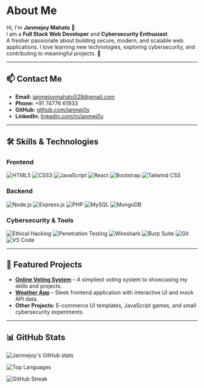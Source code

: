 # About Me

Hi, I'm **Janmejoy Mahato** 👋   
I am a **Full Stack Web Developer** and **Cybersecurity Enthusiast**.  
A fresher passionate about building secure, modern, and scalable web applications. I love learning new technologies, exploring cybersecurity, and contributing to meaningful projects. 🚀   

---

## 📫 Contact Me
- **Email:**  [janmejoymahato529@gmail.com](mailto:janmejoymahato529@gmail.com)  
- **Phone:** +91 74776 61933  
- **GitHub:** [github.com/janmej0y](https://github.com/janmej0y)  
- **LinkedIn:** [linkedin.com/in/janmej0y](https://www.linkedin.com/in/janmej0y)  

---

## 🛠️ Skills & Technologies

### Frontend
![HTML5](https://img.shields.io/badge/HTML5-E34F26?style=for-the-badge&logo=html5&logoColor=white) 
![CSS3](https://img.shields.io/badge/CSS3-1572B6?style=for-the-badge&logo=css3&logoColor=white) 
![JavaScript](https://img.shields.io/badge/JavaScript-F7DF1E?style=for-the-badge&logo=javascript&logoColor=black) 
![React](https://img.shields.io/badge/React-61DAFB?style=for-the-badge&logo=react&logoColor=black) 
![Bootstrap](https://img.shields.io/badge/Bootstrap-7952B3?style=for-the-badge&logo=bootstrap&logoColor=white) 
![Tailwind CSS](https://img.shields.io/badge/Tailwind_CSS-06B6D4?style=for-the-badge&logo=tailwind-css&logoColor=white)

### Backend
![Node.js](https://img.shields.io/badge/Node.js-339933?style=for-the-badge&logo=node.js&logoColor=white) 
![Express.js](https://img.shields.io/badge/Express.js-000000?style=for-the-badge&logo=express&logoColor=white) 
![PHP](https://img.shields.io/badge/PHP-777BB4?style=for-the-badge&logo=php&logoColor=white) 
![MySQL](https://img.shields.io/badge/MySQL-4479A1?style=for-the-badge&logo=mysql&logoColor=white) 
![MongoDB](https://img.shields.io/badge/MongoDB-47A248?style=for-the-badge&logo=mongodb&logoColor=white)

### Cybersecurity & Tools
![Ethical Hacking](https://img.shields.io/badge/Ethical_Hacking-FF6F61?style=for-the-badge&logo=hackthebox&logoColor=white) 
![Penetration Testing](https://img.shields.io/badge/PenTesting-008080?style=for-the-badge&logo=owasp&logoColor=white) 
![Wireshark](https://img.shields.io/badge/Wireshark-1DA1F2?style=for-the-badge&logo=wireshark&logoColor=white) 
![Burp Suite](https://img.shields.io/badge/Burp_Suite-FF6600?style=for-the-badge&logo=burpsuite&logoColor=white) 
![Git](https://img.shields.io/badge/Git-F05032?style=for-the-badge&logo=git&logoColor=white) 
![VS Code](https://img.shields.io/badge/VS_Code-007ACC?style=for-the-badge&logo=visual-studio-code&logoColor=white)


---

## 🌟 Featured Projects

- **[Online Voting System](https://github.com/janmej0y/Online-Voting-System)** – A simpliest voting system to showcasing my skills and projects.  
- **[Weather App](https://github.com/janmej0y/Weather-App)** – Sleek frontend application with interactive UI and mock API data.  
- **Other Projects:** E-commerce UI templates, JavaScript games, and small cybersecurity experiments.  

---

## 📊 GitHub Stats

![Janmejoy's GitHub stats](https://github-readme-stats.vercel.app/api?username=janmej0y&show_icons=true&theme=tokyonight&count_private=true)  

![Top Languages](https://github-readme-stats.vercel.app/api/top-langs/?username=janmej0y&layout=compact&theme=tokyonight)  

![GitHub Streak](https://github-readme-streak-stats.herokuapp.com/?user=janmej0y&theme=tokyonight)
